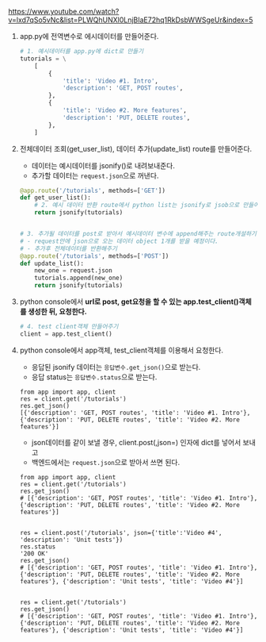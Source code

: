 https://www.youtube.com/watch?v=lxd7qSo5vNc&list=PLWQhUNXl0LnjBIaE72hq1RkDsbWWSgeUr&index=5


1. app.py에 전역변수로 에시데이터를 만들어준다.
    ```python
    # 1. 예시데이터를 app.py에 dict로 만들기
    tutorials = \
        [
            {
                'title': 'Video #1. Intro',
                'description': 'GET, POST routes',
            },
            {
                'title': 'Video #2. More features',
                'description': 'PUT, DELETE routes',
            },
        ]
    ```
2. 전체데이터 조회(get_user_list), 데이터 추가(update_list) route를 만들어준다.
   - 데이터는 예시데이터를 jsonify()로 내려보내준다.
   - 추가할 데이터는 `request.json`으로 꺼낸다.
   ```python
   @app.route('/tutorials', methods=['GET'])
   def get_user_list():
       # 2. 예시 데이터 반환 route에서 python list는 jsonify로 jsob으로 만들어서 반환해주기
       return jsonify(tutorials)
   
   
   # 3. 추가될 데이터를 post로 받아서 예시데이터 변수에 append해주는 route개설하기
   # - request안에 json으로 오는 데이터 object 1개를 받을 예정이다.
   # - 추가후 전체데이터를 반환해주기
   @app.route('/tutorials', methods=['POST'])
   def update_list():
       new_one = request.json
       tutorials.append(new_one)
       return jsonify(tutorials)
   ```
   

3. python console에서 **url로 post, get요청을 할 수 있는 app.test_client()객체를 생성한 뒤, 요청한다.**
   ```python
   # 4. test client객체 만들어주기
   client = app.test_client()
   ```
   
4. python console에서 app객체, test_client객체를 이용해서 요청한다.
   - 응답된 jsonify 데이터는 `응답변수.get_json()`으로 받는다.
   - 응답 status는 `응답변수.status`으로 받는다.
   ```shell
   from app import app, client
   res = client.get('/tutorials')
   res.get_json()
   [{'description': 'GET, POST routes', 'title': 'Video #1. Intro'}, {'description': 'PUT, DELETE routes', 'title': 'Video #2. More features'}]
   ```
   - json데이터를 같이 보낼 경우, client.post(,json=) 인자에 dict를 넣어서 보내고
   - 백엔드에서는 `request.json`으로 받아서 쓰면 된다.
   ```shell
   from app import app, client
   res = client.get('/tutorials')
   res.get_json()
   # [{'description': 'GET, POST routes', 'title': 'Video #1. Intro'}, {'description': 'PUT, DELETE routes', 'title': 'Video #2. More features'}]
   
   
   res = client.post('/tutorials', json={'title':'Video #4', 'description': 'Unit tests'})
   res.status
   '200 OK'
   res.get_json()
   # [{'description': 'GET, POST routes', 'title': 'Video #1. Intro'}, {'description': 'PUT, DELETE routes', 'title': 'Video #2. More features'}, {'description': 'Unit tests', 'title': 'Video #4'}]
   
   
   res = client.get('/tutorials')
   res.get_json()
   # [{'description': 'GET, POST routes', 'title': 'Video #1. Intro'}, {'description': 'PUT, DELETE routes', 'title': 'Video #2. More features'}, {'description': 'Unit tests', 'title': 'Video #4'}]
   ```